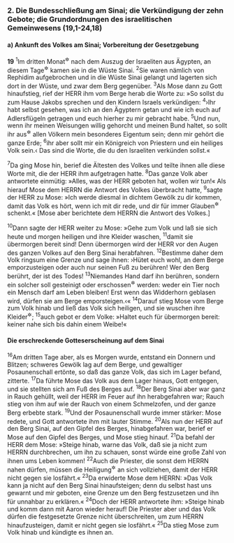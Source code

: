### 2. Die Bundesschließung am Sinai; die Verkündigung der zehn Gebote; die Grundordnungen des israelitischen Gemeinwesens (19,1-24,18)

#### a) Ankunft des Volkes am Sinai; Vorbereitung der Gesetzgebung

__19__
<sup>1</sup>Im dritten Monat<sup title="oder: am dritten Neumond">&#x2732;</sup> nach dem Auszug der Israeliten aus Ägypten, an diesem Tage<sup title="oder: genau auf den Tag">&#x2732;</sup> kamen sie in die Wüste Sinai.
<sup>2</sup>Sie waren nämlich von Rephidim aufgebrochen und in die Wüste Sinai gelangt und lagerten sich dort in der Wüste, und zwar dem Berg gegenüber.
<sup>3</sup>Als Mose dann zu Gott hinaufstieg, rief der HERR ihm vom Berge herab die Worte zu: »So sollst du zum Hause Jakobs sprechen und den Kindern Israels verkündigen:
<sup>4</sup>›Ihr habt selbst gesehen, was ich an den Ägyptern getan und wie ich euch auf Adlersflügeln getragen und euch hierher zu mir gebracht habe.
<sup>5</sup>Und nun, wenn ihr meinen Weisungen willig gehorcht und meinen Bund haltet, so sollt ihr aus<sup title="oder: vor">&#x2732;</sup> allen Völkern mein besonderes Eigentum sein; denn mir gehört die ganze Erde;
<sup>6</sup>ihr aber sollt mir ein Königreich von Priestern und ein heiliges Volk sein.‹ Das sind die Worte, die du den Israeliten verkünden sollst.«

<sup>7</sup>Da ging Mose hin, berief die Ältesten des Volkes und teilte ihnen alle diese Worte mit, die der HERR ihm aufgetragen hatte.
<sup>8</sup>Das ganze Volk aber antwortete einmütig: »Alles, was der HERR geboten hat, wollen wir tun!« Als hierauf Mose dem HERRN die Antwort des Volkes überbracht hatte,
<sup>9</sup>sagte der HERR zu Mose: »Ich werde diesmal in dichtem Gewölk zu dir kommen, damit das Volk es hört, wenn ich mit dir rede, und dir für immer Glauben<sup title="oder: Vertrauen">&#x2732;</sup> schenkt.« [Mose aber berichtete dem HERRN die Antwort des Volkes.]

<sup>10</sup>Dann sagte der HERR weiter zu Mose: »Gehe zum Volk und laß sie sich heute und morgen heiligen und ihre Kleider waschen,
<sup>11</sup>damit sie übermorgen bereit sind! Denn übermorgen wird der HERR vor den Augen des ganzen Volkes auf den Berg Sinai herabfahren.
<sup>12</sup>Bestimme daher dem Volk ringsum eine Grenze und sage ihnen: ›Hütet euch wohl, an dem Berge emporzusteigen oder auch nur seinen Fuß zu berühren! Wer den Berg berührt, der ist des Todes!
<sup>13</sup>Niemandes Hand darf ihn berühren, sondern ein solcher soll gesteinigt oder erschossen<sup title="d.h. mit einem Pfeil oder Spieß durchbohrt">&#x2732;</sup> werden: weder ein Tier noch ein Mensch darf am Leben bleiben! Erst wenn das Widderhorn geblasen wird, dürfen sie am Berge emporsteigen.‹«
<sup>14</sup>Darauf stieg Mose vom Berge zum Volk hinab und ließ das Volk sich heiligen, und sie wuschen ihre Kleider<sup title="vgl. V.10">&#x2732;</sup>;
<sup>15</sup>auch gebot er dem Volke: »Haltet euch für übermorgen bereit: keiner nahe sich bis dahin einem Weibe!«

#### Die erschreckende Gotteserscheinung auf dem Sinai

<sup>16</sup>Am dritten Tage aber, als es Morgen wurde, entstand ein Donnern und Blitzen; schweres Gewölk lag auf dem Berge, und gewaltiger Posaunenschall ertönte, so daß das ganze Volk, das sich im Lager befand, zitterte.
<sup>17</sup>Da führte Mose das Volk aus dem Lager hinaus, Gott entgegen, und sie stellten sich am Fuß des Berges auf.
<sup>18</sup>Der Berg Sinai aber war ganz in Rauch gehüllt, weil der HERR im Feuer auf ihn herabgefahren war; Rauch stieg von ihm auf wie der Rauch von einem Schmelzofen, und der ganze Berg erbebte stark.
<sup>19</sup>Und der Posaunenschall wurde immer stärker: Mose redete, und Gott antwortete ihm mit lauter Stimme.
<sup>20</sup>Als nun der HERR auf den Berg Sinai, auf den Gipfel des Berges, hinabgefahren war, berief er Mose auf den Gipfel des Berges, und Mose stieg hinauf.
<sup>21</sup>Da befahl der HERR dem Mose: »Steige hinab, warne das Volk, daß sie ja nicht zum HERRN durchbrechen, um ihn zu schauen, sonst würde eine große Zahl von ihnen ums Leben kommen!
<sup>22</sup>Auch die Priester, die sonst dem HERRN nahen dürfen, müssen die Heiligung<sup title="oder: eine Reinigung">&#x2732;</sup> an sich vollziehen, damit der HERR nicht gegen sie losfährt.«
<sup>23</sup>Da erwiderte Mose dem HERRN: »Das Volk kann ja nicht auf den Berg Sinai hinaufsteigen; denn du selbst hast uns gewarnt und mir geboten, eine Grenze um den Berg festzusetzen und ihn für unnahbar zu erklären.«
<sup>24</sup>Doch der HERR antwortete ihm: »Steige hinab und komm dann mit Aaron wieder herauf! Die Priester aber und das Volk dürfen die festgesetzte Grenze nicht überschreiten, um zum HERRN hinaufzusteigen, damit er nicht gegen sie losfährt.«
<sup>25</sup>Da stieg Mose zum Volk hinab und kündigte es ihnen an.